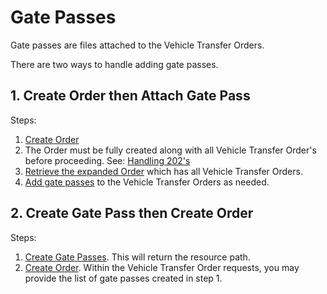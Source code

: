 # Gate Passes

Gate passes are files attached to the Vehicle Transfer Orders.

There are two ways to handle adding gate passes.

## 1. Create Order then Attach Gate Pass

Steps:
1. [Create Order](/docs/shipping-api/b3A6NDE4MzU1MTY-create-an-order)
2. The Order must be fully created along with all Vehicle Transfer Order's before proceeding. See: [Handling 202's](/docs/shipping-api/ZG9jOjQxODQyNzEw-handling-202-s)
3. [Retrieve the expanded Order](/docs/shipping-api/b3A6NDE4MzU1MjI-retrieve-an-expanded-order) which has all Vehicle Transfer Orders.
4. [Add gate passes](/docs/shipping-api/b3A6NDE4MzU1MzI-add-a-gate-pass) to the Vehicle Transfer Orders as needed.


## 2. Create Gate Pass then Create Order

Steps:
1. [Create Gate Passes](/docs/shipping-api/b3A6NDE4MzU1MzA-create-a-gate-pass). This will return the resource path.
2. [Create Order](/docs/shipping-api/b3A6NDE4MzU1MTY-create-an-order). Within the Vehicle Transfer Order requests, you may provide the list of gate passes created in step 1.
